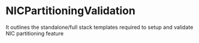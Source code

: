 # NICPartitioningValidation
It outlines the standalone/full stack templates required to setup and validate NIC partitioning feature
